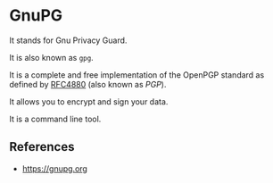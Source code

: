 # GnuPG

It stands for Gnu Privacy Guard.

It is also known as `gpg`.

It is a complete and free implementation of the OpenPGP standard as defined by [RFC4880](https://www.ietf.org/rfc/rfc4880.txt) (also known as _PGP_).

It allows you to encrypt and sign your data.

It is a command line tool.

## References

- https://gnupg.org
